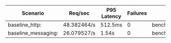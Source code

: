 | Scenario              | Req/sec | P95 Latency | Failures | Report File               |
|-----------------------|---------|-------------|----------|----------------------------|
| baseline_http:        | 48.382464/s | 512.5ms     | 0        | benchmarkResults/baseline_http.log |
| baseline_messaging:   | 26.079527/s | 1.54s       | 0        | benchmarkResults/baseline_messaging.log |
